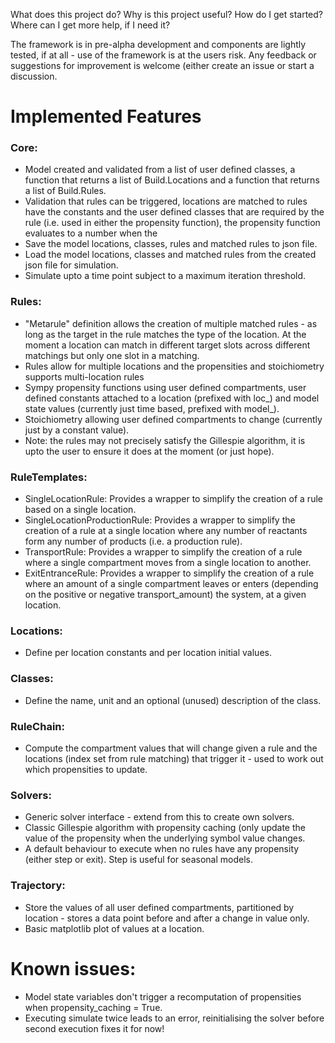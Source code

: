 
What does this project do?
Why is this project useful?
How do I get started?
Where can I get more help, if I need it?


The framework is in pre-alpha development and components are lightly tested, if at all - use of the framework is at the users risk. Any feedback or suggestions for improvement is welcome (either create an issue or start a discussion.

# Implemented Features
### Core:
- Model created and validated from a list of user defined classes, a function that returns a list of Build.Locations and a function that returns a list of Build.Rules.
- Validation that rules can be triggered, locations are matched to rules have the constants and the user defined classes that are required by the rule (i.e. used in either the propensity function), the propensity function evaluates to a number when the  
- Save the model locations, classes, rules and matched rules to json file.
- Load the model locations, classes and matched rules from the created json file for simulation.
- Simulate upto a time point subject to a maximum iteration threshold.

### Rules: 
- "Metarule" definition allows the creation of multiple matched rules - as long as the target in the rule matches the type of the location. At the moment a location can match in different target slots across different matchings but only one slot in a matching.
- Rules allow for multiple locations and the propensities and stoichiometry supports multi-location rules
- Sympy propensity functions using user defined compartments, user defined constants attached to a location (prefixed with loc_) and model state values (currently just time based, prefixed with model_).
- Stoichiometry allowing user defined compartments to change (currently just by a constant value).
- Note: the rules may not precisely satisfy the Gillespie algorithm, it is upto the user to ensure it does at the moment (or just hope).

### RuleTemplates:
- SingleLocationRule: Provides a wrapper to simplify the creation of a rule based on a single location.
- SingleLocationProductionRule: Provides a wrapper to simplify the creation of a rule at a single location where any number of reactants form any number of products (i.e. a production rule).
- TransportRule: Provides a wrapper to simplify the creation of a rule where a single compartment moves from a single location to another.
- ExitEntranceRule: Provides a wrapper to simplify the creation of a rule where an amount of a single compartment leaves or enters (depending on the positive or negative transport_amount) the system, at a given location.

### Locations:
- Define per location constants and per location initial values.

### Classes:
- Define the name, unit and an optional (unused) description of the class.

### RuleChain:
- Compute the compartment values that will change given a rule and the locations (index set from rule matching) that trigger it - used to work out which propensities to update.

### Solvers:
- Generic solver interface - extend from this to create own solvers.
- Classic Gillespie algorithm with propensity caching (only update the value of the propensity when the underlying symbol value changes.
- A default behaviour to execute when no rules have any propensity (either step or exit). Step is useful for seasonal models.

### Trajectory:
- Store the values of all user defined compartments, partitioned by location - stores a data point before and after a change in value only.
- Basic matplotlib plot of values at a location.

# Known issues:
- Model state variables don't trigger a recomputation of propensities when propensity_caching = True.
- Executing simulate twice leads to an error, reinitialising the solver before second execution fixes it for now!
